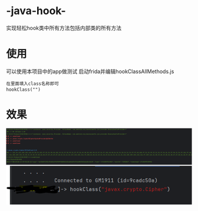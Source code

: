 # -java-hook-
实现轻松hook类中所有方法包括内部类的所有方法
# 使用
可以使用本项目中的app做测试
启动frida并编辑hookClassAllMethods.js
```
在里面填入class名称即可
hookClass("")
```
# 效果
![hook效果](fridatrance.png)
![调用](hook.png)

